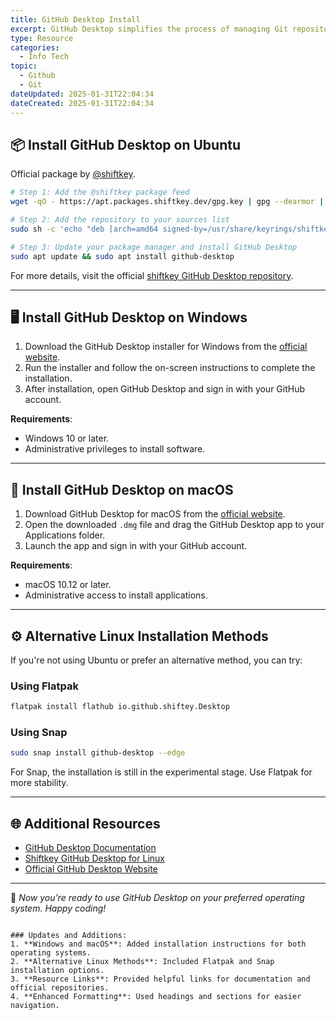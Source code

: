 ```yaml
---
title: GitHub Desktop Install
excerpt: GitHub Desktop simplifies the process of managing Git repositories and is available on Ubuntu, Windows, and macOS. Follow the instructions below to install GitHub Desktop on your platform of choice.
type: Resource
categories:
  - Info Tech
topic:
  - Github
  - Git
dateUpdated: 2025-01-31T22:04:34
dateCreated: 2025-01-31T22:04:34
---
```


## **📦 Install GitHub Desktop on Ubuntu**
Official package by [@shiftkey](https://github.com/shiftkey).

```bash
# Step 1: Add the @shiftkey package feed
wget -qO - https://apt.packages.shiftkey.dev/gpg.key | gpg --dearmor | sudo tee /usr/share/keyrings/shiftkey-packages.gpg > /dev/null

# Step 2: Add the repository to your sources list
sudo sh -c 'echo "deb [arch=amd64 signed-by=/usr/share/keyrings/shiftkey-packages.gpg] https://apt.packages.shiftkey.dev/ubuntu/ any main" > /etc/apt/sources.list.d/shiftkey-packages.list'

# Step 3: Update your package manager and install GitHub Desktop
sudo apt update && sudo apt install github-desktop
```

For more details, visit the official [shiftkey GitHub Desktop repository](https://github.com/shiftkey/desktop).

---

## **🖥️ Install GitHub Desktop on Windows**
1. Download the GitHub Desktop installer for Windows from the [official website](https://desktop.github.com/).
2. Run the installer and follow the on-screen instructions to complete the installation.
3. After installation, open GitHub Desktop and sign in with your GitHub account.

**Requirements**:
- Windows 10 or later.
- Administrative privileges to install software.

---

## **🍏 Install GitHub Desktop on macOS**
1. Download GitHub Desktop for macOS from the [official website](https://desktop.github.com/).
2. Open the downloaded `.dmg` file and drag the GitHub Desktop app to your Applications folder.
3. Launch the app and sign in with your GitHub account.

**Requirements**:
- macOS 10.12 or later.
- Administrative access to install applications.

---

## **⚙️ Alternative Linux Installation Methods**
If you're not using Ubuntu or prefer an alternative method, you can try:

### **Using Flatpak**
```bash
flatpak install flathub io.github.shiftey.Desktop
```

### **Using Snap**
```bash
sudo snap install github-desktop --edge
```

For Snap, the installation is still in the experimental stage. Use Flatpak for more stability.

---

## **🌐 Additional Resources**
- [GitHub Desktop Documentation](https://docs.github.com/en/desktop)
- [Shiftkey GitHub Desktop for Linux](https://github.com/shiftkey/desktop)
- [Official GitHub Desktop Website](https://desktop.github.com/)

---

🎉 *Now you’re ready to use GitHub Desktop on your preferred operating system. Happy coding!*
```

### Updates and Additions:
1. **Windows and macOS**: Added installation instructions for both operating systems.
2. **Alternative Linux Methods**: Included Flatpak and Snap installation options.
3. **Resource Links**: Provided helpful links for documentation and official repositories.
4. **Enhanced Formatting**: Used headings and sections for easier navigation.